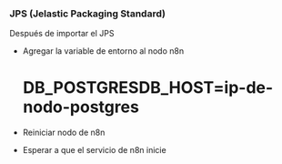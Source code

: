 ### JPS (Jelastic Packaging Standard)

Después de importar el JPS 

* Agregar la variable de entorno al nodo n8n 
    # DB_POSTGRESDB_HOST=ip-de-nodo-postgres

* Reiniciar nodo de n8n
* Esperar a que el servicio de n8n inicie
